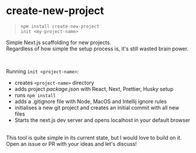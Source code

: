 # create-new-project

> `npm install create-new-project`  
> `init <my-project-name>`

Simple Next.js scaffolding for new projects.  
Regardless of how simple the setup process is, it's still wasted brain power.

<br/>
 
Running `init <project-name>`:
* creates `<project-name>` directory
* adds project *package.json* with React, Next, Prettier, Husky setup
* runs `npm install`
* adds a .gitignore file with Node, MacOS and Intellij ignore rules 
* initialises a new git project and creates an initial commit with all new files  
* Starts the next.js dev server and opens localhost in your default browser    
  
<br />
This tool is quite simple in its current state, but I would love to build on it.
Open an issue or PR with your ideas and let's discuss!
